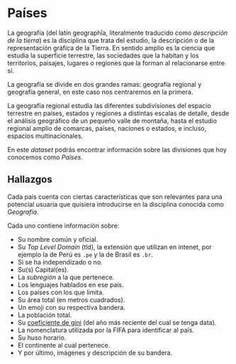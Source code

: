 # Países

La geografía (del latín geographĭa, literalmente traducido como
_descripción de la tierra_) es la disciplina que trata del estudio,
la descripción o de la representación gráfica de la Tierra. En sentido amplio
es la ciencia que estudia la superficie terrestre, las sociedades que la
habitan y los territorios, paisajes, lugares o regiones que la forman al
relacionarse entre sí.

La geografía se divide en dos grandes ramas: geografía regional y geografía
general, en este caso nos centraremos en la primera.

La geografía regional estudia las diferentes subdivisiones del espacio terrestre
en países, estados y regiones a distintas escalas de detalle, desde el análisis
geográfico de un pequeño valle de montaña, hasta el estudio regional amplio de
comarcas, países, naciones o estados, e incluso, espacios multinacionales.

En este _dataset_ podrás encontrar información sobre las divisiones que hoy
conocemos como _Países_.

## Hallazgos

Cada país cuenta con ciertas características que son relevantes para
una potencial usuaria que quisiera introducirse en la disciplina conocida
como _Geografía_.

Cada uno contiene información sobre:

- Su nombre común y oficial.
- Su _Top Level Domain_ (tld), la extensión que utilizan en intenet, por
  ejemplo la de Perú es `.pe` y la de Brasil es `.br`.
- Si se ha independizado o no.
- Su(s) Capital(es).
- La _subregión_ a la que pertenece.
- Los lenguajes hablados en ese país.
- Los países con los que limita.
- Su área total (en metros cuadrados).
- Un emoji con su respectiva bandera.
- La población total.
- Su [coeficiente de gini](https://es.wikipedia.org/wiki/Coeficiente_de_Gini)
  (del año más reciente del cual se tenga data).
- La nomenclatura utilizada por la FIFA para identificar al país.
- Su huso horario.
- El continente al cual pertenece.
- Y por último, imágenes y descripción de su bandera.
